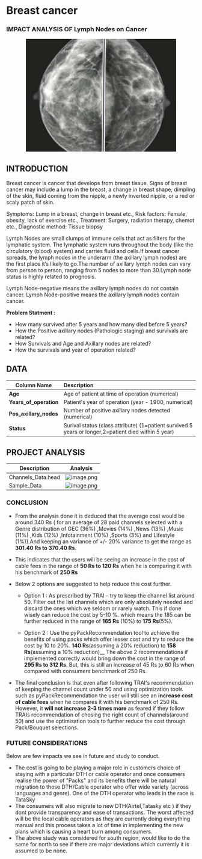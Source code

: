 # Breast cancer

### IMPACT ANALYSIS OF Lymph Nodes on Cancer
<p align="center">
  <img width="400" height="300" src="images/BreastCancer.jpg">
</p>

## INTRODUCTION
Breast cancer is cancer that develops from breast tissue. Signs of breast cancer may include a lump in the breast, a change in breast shape, dimpling of the skin, fluid coming from the nipple, a newly inverted nipple, or a red or scaly patch of skin.

Symptoms: Lump in a breast, change in breast etc.,
Risk factors: Female, obesity, lack of exercise etc.,
Treatment: Surgery, radiation therapy, chemot etc.,
Diagnostic method: Tissue biopsy

Lymph Nodes are small clumps of immune cells that act as filters for the lymphatic system. The lymphatic system runs throughout the body (like the circulatory (blood) system) and carries fluid and cells.If breast cancer spreads, the lymph nodes in the underarm (the axillary lymph nodes) are the first place it’s likely to go.The number of axillary lymph nodes can vary from person to person, ranging from 5 nodes to more than 30.Lymph node status is highly related to prognosis.

Lymph Node-negative means the axillary lymph nodes do not contain cancer.
Lymph Node-positive means the axillary lymph nodes contain cancer.


__Problem Statment :__ 
- How many survived after 5 years and how many died before 5 years?
- How the Positive axillary nodes (Pathologic staging) and survivals are related?
- How Survivals and Age and Axillary nodes are related?
- How the survivals and year of operation related?

## DATA
| Column Name             | Description                                                                                             |
| -------------------     |:-------------                                                                                           | 
| __Age__                 | Age of patient at time of operation (numerical)                                                         | 
| __Years_of_operation__  | Patient's year of operation (year - 1900, numerical)                                                    |  
| __Pos_axillary_nodes__  | Number of positive axillary nodes detected (numerical)                                                  | 
| __Status__              | Surival status (class attribute) (1=patient survived 5 years or longer,2=patient died within 5 year)    |     


## PROJECT ANALYSIS
| Description | Analysis |
| --- | --- |
| Channels_Data.head | ![image.png](images/PrimaryMasterData.png) |
| Sample_Data | ![image.png](images/SampleUsers.png) |


### CONCLUSION

- From the analysis done it is deduced that the average cost would be around 340 Rs ( for an average of 28 paid channels selected with a Genre distribution of GEC (36%) ,Movies (14%) ,News (13%) ,Music (11%) ,Kids (12%) ,Infotainment (10%) ,Sports (3%) and Lifestyle (1%)).And keeping an variance of +/- 20% variance to get the range as __301.40 Rs to 370.40 Rs__.

- This indicates that the users will be seeing an increase in the cost of cable fees in the range of __50 Rs to 120 Rs__ when he is comparing it with his benchmark of __250 Rs__
 
- Below 2 options are suggested to help reduce this cost further.
   - Option 1 : As prescribed by TRAI – try to keep the channel list around 50. Filter out the list channels which are only absolutely needed and discard the ones which we seldom or rarely watch. This if done wisely can reduce the cost by 5-10 %. which means the 185 can be further reduced in the range of  __165 Rs__ (10%) to __175 Rs__(5%).

   - Option 2 : Use the pyPackRecommendation tool to achieve the benefits of using packs which offer lesser cost and try to reduce the cost by 10 to 20%. __140 Rs__(assuming a 20% reduction) to __158 Rs__(assuming a 10% reduction)__
The above 2 recommendations if implemented correctly would bring down the cost in the range of __295 Rs to 312 Rs__.  But, this is still an increase of 45 Rs to 60 Rs when compared with consumers benchmark of 250 Rs. 

- The final conclusion is that even after following TRAI's recommendation of keeping the channel count under 50 and using optimization tools such as pyPackRecommendation the user will still see an __increase cost of cable fees__ when he compares it with his benchmark of 250 Rs. However, it __will not increase 2-3 times more__ as feared if they follow TRAIs recommendation of chosing the right count of channels(around 50) and use the optimisation tools to further reduce the cost through Pack/Bouquet selections.

### FUTURE CONSIDERATIONS
Below are few impacts we see in future and study to conduct.

  - The cost is going to be playing a major role in customers choice of staying with a particular DTH or cable operator and once consumers realise the power of "Packs" and its benefits there will be natural migration to those DTH/Cable operator who offer wide variety (across languages and genre). One of the DTH operator who leads in the race is TataSky 
  - The consumers will also migrate to new DTH(Airtel,Tatasky etc ) if they dont provide transparency and ease of transactions. The worst affected will be the local cable operators as they are currently doing everything manual and this process takes a lot of time in implementing the new plans which is causing a heart burn among consumers. 
  - The above study was considered for south region, would like to do the same for north to see if there are major deviations which currently it is assumed to be none.
